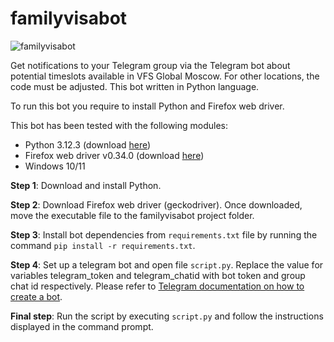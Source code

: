 # familyvisabot
![familyvisabot]("icon.png")

Get notifications to your Telegram group via the Telegram bot about potential timeslots available in VFS Global Moscow. For other locations, the code must be adjusted. This bot written in Python language.

To run this bot you require to install Python and Firefox web driver.

This bot has been tested with the following modules:

* Python 3.12.3 (download [here](https://www.python.org/downloads/release/python-3123/))
* Firefox web driver v0.34.0 (download [here](https://github.com/mozilla/geckodriver/releases))
* Windows 10/11
  
**Step 1**: Download and install Python.

**Step 2**: Download Firefox web driver (geckodriver). Once downloaded, move the executable file to the familyvisabot project folder.

**Step 3**: Install bot dependencies from `requirements.txt` file by running the command `pip install -r requirements.txt`.

**Step 4**: Set up a telegram bot and open file `script.py`. Replace the value for variables telegram_token and telegram_chatid with bot token and group chat id respectively. Please refer to [Telegram documentation on how to create a bot](https://core.telegram.org/bots/features#creating-a-new-bot).

**Final step**: Run the script by executing `script.py` and follow the instructions displayed in the command prompt.